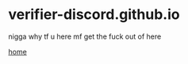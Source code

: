 # verifier-discord.github.io
nigga why tf u here mf
get the fuck out of here

<a href="index.html">home</a>
